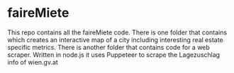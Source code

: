 # faireMiete

This repo contains all the faireMiete code. There is one folder that contains which creates an interactive map of a city including interesting real estate specific metrics. There is another folder that contains code for a web scraper. Written in node.js it uses Puppeteer to scrape the Lagezuschlag info of wien.gv.at
